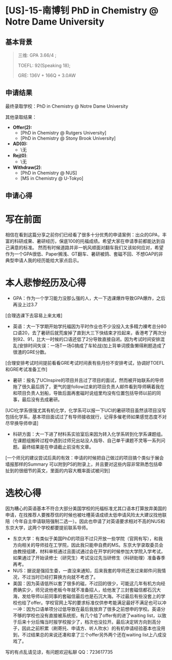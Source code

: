 # \[US\]-15-南博钊 PhD in Chemistry @ Notre Dame University
## 基本背景

> 三维: GPA 3.66/4 ;
>
> TOEFL: 92\(Speaking 18\);
>
> GRE: 136V + 166Q + 3.0AW

## 申请结果

最终录取学校：PhD in Chemistry @ Notre Dame University

其他录取结果：

* **Offer\(2\):**
  * \[PhD in Chemistry @ Rutgers University\] 
   * \[PhD in Chemistry @ Stony Brook University\] 
* **AD\(0\):**
  * \无
* **Rej\(0\)**:
  * \无 
* **Withdraw\(2\)**:
  * \[PhD in Chemistry @ NUS\] 
   * \[MS in Chemistry @ U-Tokyo] 

## 申请心得
# 写在前面
相信在看到这篇分享之前你们已经看了很多十分优秀的申请案例：出众的GPA，丰富的科研成果、暑研经历，保底100的托福成绩。希望大家在申请季前都能达到自己满意的标准。
然而有时候道路并非一帆风顺面对翻车我们又该如何应对，希望作为一个GPA很低、Paper搁浅、GT翻车、暑研被鸽、套磁不回、不想GAP的非典型申请人我的经历能给大家点启示。
# 本人悲惨经历及心得
* GPA：作为一个学习能力没那么强的人，大一下选课爆炸导致GPA爆炸，之后再没上过3.7

[合理选课下去容易上来太难]

* 英语：大一下学期开始学托福因为平时作业也不少没投入太多精力裸考总分80口语20，去了暑研后就荒废掉了直到大三下快结束才捡起来，香港考了两次分别92、91，比大一时候的口语还低了2分导致直接自闭。因为考试时间安排混乱(安排时间失误：一场T一场G搞成了车轮战)加上背单词摸鱼懒得刷题造成了很渣的GRE分数。

[合理安排考试时间提前看看GRE考试时间表有些月份不安排考试，协调好TOEFL和GRE考试准备工作]

* 暑研：报名了UCInspire的项目并且过了项目的面试，然而被开始联系的导师拖了很久最后鸽了，更气的是follow过来的项目负责人邮件看到导师瞒着我在和项目负责人划船，导致后面再套磁时说组里均没有位置包括导师以前的同事，最后没有去成暑研。

[UCI化学系很强尤其有机化学，化学系可以报一下UCI的暑研项目虽然该项目没写包括化学系，基本项目面试过了有导师接收就行，记得多催老师如果感觉态度不对尽早换导师申请]

* 科研方面：大一下进了材料系实验室后来因为转入化学系转到化学系课题组。在课题组搬砖过程中遇到过师兄出站没人指导、自己单干课题不灵等一系列问题。最终结果是在申请截止前没有文章。

[一个师兄的建议尝试后真的有效：申请的时候把自己做过的项目搞个类似于展会墙报那样的Summary 可以附到PS的附录上，并且要对这些内容非常熟悉包括牵扯到的很细节的英文，里面的内容大概率面试被问到]
# 选校心得
因为糟心的英语基本不符合大部分美国学校的托福标准尤其口语本打算放弃美国的申请，在找推荐人要推荐信的时候也被吐槽英语成绩太低申请风险太大建议找他联陪（今年自主申请联陪强制二选一）。因此也申请了对英语要求相对不高的NUS和东京大学，这两个学校都要提前联系导师。
* 东京大学：有类似于美国PhD的项目不过只开放一些学院（官网有写），和我方向相关的导师挂在工学院，因此我只能申自费的MS。东京大学录取委员会由教授组建，材料审核通过且面试通过会在开学的时候参加大学院入学考试，如果通过了开始读修士（研究生）考试没过先当研修生（科研助理）准备春季再考。
* NUS：据说是强招生委，一直没来通知，后来我套的导师还发过来邮件问我情况，不过当时已经打算换方向就不考虑了。
* 美国：因为英语低所以套了很多的磁，不过回的很少，可能这几年有机方向经费确实少，师兄说他老板今年就不准备招人，给他发了三封套磁信都石沉大海，发给导师以前同事的套磁信最后也是石沉大海。不过最后有些没套上的学校也给了offer。学校官网上写的要求标准仅供参考能满足最好不满足也可以冲一冲：因为口语单项分过低导致在最后我放弃了很多之前想申的学校。英语分不够的学校也没有直接被系统拒，有几个给了offer有的进了waiting list，以致于后来十分后悔当时报学校报少了，档次也没拉开。最后决定转方向到高分子，因此之前积累（刷寄托、申请方、听人吹水）的有机申请经验基本也没用到，不过结果总的来说还凑和拿了三个offer另外两个还在waiting list上八成没戏了。

 写的有点乱请见谅，有问题欢迎私聊 QQ：723617735

